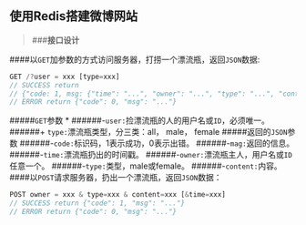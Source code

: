## 使用Redis搭建微博网站
>###**接口设计**

####以`GET`加参数的方式访问服务器，打捞一个漂流瓶，返回`JSON`数据:
``` node.js
GET /?user = xxx [type=xxx]
// SUCCESS return
// {"code: 1, msg: {"time": "...", "owner": "...", "type": "...", "content": "..."}}
// ERROR return {"code": 0, "msg": "..."}
```
#####`GET`参数
    * ######-`user:`捡漂流瓶的人的用户名或`ID`，必须唯一。
######+ `type:`漂流瓶类型，分三类：all， male， female
#####返回的`JSON`参数
######-`code:`标识码，1表示成功，0表示出错。
######-`mag:`返回的信息。
######-`time:`漂流瓶扔出的时间戳。
######-`owner:`漂流瓶主人，用户名或`ID`任意一个。
######-`type:`类型，male或female。
######-`content:`内容。
####以`POST`请求服务器，扔出一个漂流瓶，返回`JSON`数据：
``` node.js
POST owner = xxx & type=xxx & content=xxx [&time=xxx]
// SUCCESS return {"code": 1, "msg": "..."}
// ERROR return {"code": 0, "msg": "..."}
```

